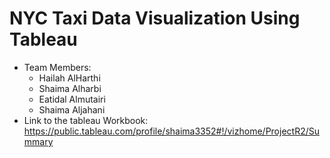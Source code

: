 # NYC Taxi Data Visualization Using Tableau 
 * Team Members:
    * Hailah AlHarthi
    * Shaima Alharbi
    * Eatidal Almutairi
    * Shaima Aljahani
 * Link to the tableau Workbook:
https://public.tableau.com/profile/shaima3352#!/vizhome/ProjectR2/Summary
